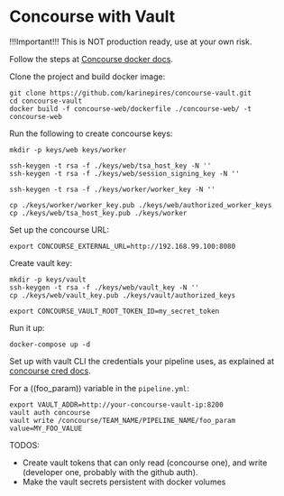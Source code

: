# Concourse with Vault

!!!Important!!! This is NOT production ready, use at your own risk.

Follow the steps at [Concourse docker docs](https://concourse.ci/docker-repository.html).

Clone the project and build docker image:
```
git clone https://github.com/karinepires/concourse-vault.git
cd concourse-vault
docker build -f concourse-web/dockerfile ./concourse-web/ -t concourse-web
```

Run the following to create concourse keys:

```
mkdir -p keys/web keys/worker

ssh-keygen -t rsa -f ./keys/web/tsa_host_key -N ''
ssh-keygen -t rsa -f ./keys/web/session_signing_key -N ''

ssh-keygen -t rsa -f ./keys/worker/worker_key -N ''

cp ./keys/worker/worker_key.pub ./keys/web/authorized_worker_keys
cp ./keys/web/tsa_host_key.pub ./keys/worker
```

Set up the concourse URL:
```
export CONCOURSE_EXTERNAL_URL=http://192.168.99.100:8080
```

Create vault key:
```
mkdir -p keys/vault
ssh-keygen -t rsa -f ./keys/web/vault_key -N ''
cp ./keys/web/vault_key.pub ./keys/vault/authorized_keys

export CONCOURSE_VAULT_ROOT_TOKEN_ID=my_secret_token
```


Run it up:
```
docker-compose up -d
```

Set up with vault CLI the credentials your pipeline uses, as explained at [concourse cred docs](https://concourse.ci/creds.html).

For a ((foo_param)) variable in the `pipeline.yml`:
```
export VAULT_ADDR=http://your-concourse-vault-ip:8200
vault auth concourse
vault write /concourse/TEAM_NAME/PIPELINE_NAME/foo_param value=MY_FOO_VALUE
```

TODOS:
* Create vault tokens that can only read (concourse one), and write (developer one, probably with the github auth).
* Make the vault secrets persistent with docker volumes